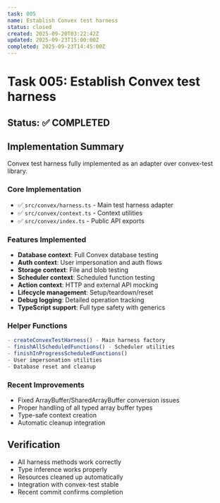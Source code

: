 ```yaml
---
task: 005
name: Establish Convex test harness
status: closed
created: 2025-09-20T03:22:42Z
updated: 2025-09-23T15:00:00Z
completed: 2025-09-23T14:45:00Z
---
```


# Task 005: Establish Convex test harness

## Status: ✅ COMPLETED

## Implementation Summary

Convex test harness fully implemented as an adapter over convex-test library.

### Core Implementation
- ✅ `src/convex/harness.ts` - Main test harness adapter
- ✅ `src/convex/context.ts` - Context utilities
- ✅ `src/convex/index.ts` - Public API exports

### Features Implemented
- **Database context**: Full Convex database testing
- **Auth context**: User impersonation and auth flows
- **Storage context**: File and blob testing
- **Scheduler context**: Scheduled function testing
- **Action context**: HTTP and external API mocking
- **Lifecycle management**: Setup/teardown/reset
- **Debug logging**: Detailed operation tracking
- **TypeScript support**: Full type safety with generics

### Helper Functions
```typescript
- createConvexTestHarness() - Main harness factory
- finishAllScheduledFunctions() - Scheduler utilities
- finishInProgressScheduledFunctions()
- User impersonation utilities
- Database reset and cleanup
```

### Recent Improvements
- Fixed ArrayBuffer/SharedArrayBuffer conversion issues
- Proper handling of all typed array buffer types
- Type-safe context creation
- Automatic cleanup integration

## Verification
- All harness methods work correctly
- Type inference works properly
- Resources cleaned up automatically
- Integration with convex-test stable
- Recent commit confirms completion